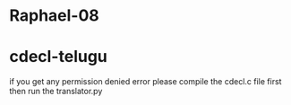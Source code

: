 # Raphael-08
# cdecl-telugu

if you get any permission denied error 
please compile the cdecl.c file first then run the translator.py 
